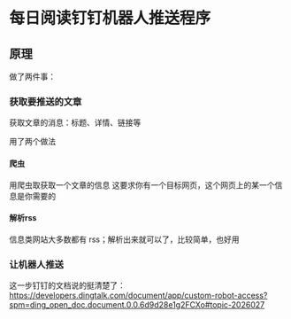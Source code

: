 # 每日阅读钉钉机器人推送程序

## 原理

做了两件事：

### 获取要推送的文章

获取文章的消息：标题、详情、链接等

用了两个做法

#### 爬虫

用爬虫取获取一个文章的信息
这要求你有一个目标网页，这个网页上的某一个信息是你需要的

#### 解析rss

信息类网站大多数都有 rss；解析出来就可以了，比较简单，也好用

### 让机器人推送

这一步钉钉的文档说的挺清楚了：https://developers.dingtalk.com/document/app/custom-robot-access?spm=ding_open_doc.document.0.0.6d9d28e1g2FCXo#topic-2026027